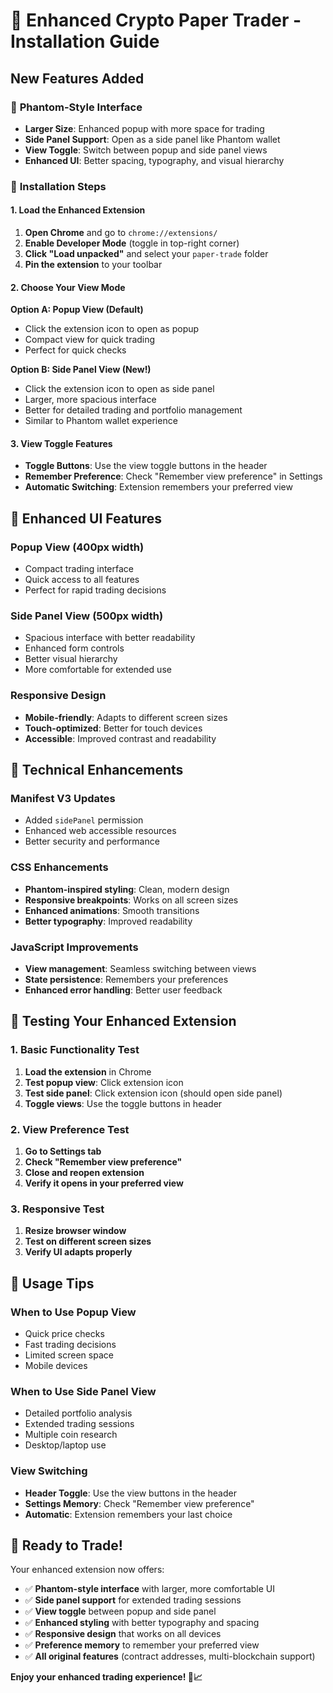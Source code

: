 # 🚀 Enhanced Crypto Paper Trader - Installation Guide

## New Features Added

### 🎯 **Phantom-Style Interface**

- **Larger Size**: Enhanced popup with more space for trading
- **Side Panel Support**: Open as a side panel like Phantom wallet
- **View Toggle**: Switch between popup and side panel views
- **Enhanced UI**: Better spacing, typography, and visual hierarchy

### 🔧 **Installation Steps**

#### 1. Load the Enhanced Extension

1. **Open Chrome** and go to `chrome://extensions/`
2. **Enable Developer Mode** (toggle in top-right corner)
3. **Click "Load unpacked"** and select your `paper-trade` folder
4. **Pin the extension** to your toolbar

#### 2. Choose Your View Mode

**Option A: Popup View (Default)**

- Click the extension icon to open as popup
- Compact view for quick trading
- Perfect for quick checks

**Option B: Side Panel View (New!)**

- Click the extension icon to open as side panel
- Larger, more spacious interface
- Better for detailed trading and portfolio management
- Similar to Phantom wallet experience

#### 3. View Toggle Features

- **Toggle Buttons**: Use the view toggle buttons in the header
- **Remember Preference**: Check "Remember view preference" in Settings
- **Automatic Switching**: Extension remembers your preferred view

## 🎨 **Enhanced UI Features**

### **Popup View (400px width)**

- Compact trading interface
- Quick access to all features
- Perfect for rapid trading decisions

### **Side Panel View (500px width)**

- Spacious interface with better readability
- Enhanced form controls
- Better visual hierarchy
- More comfortable for extended use

### **Responsive Design**

- **Mobile-friendly**: Adapts to different screen sizes
- **Touch-optimized**: Better for touch devices
- **Accessible**: Improved contrast and readability

## 🔧 **Technical Enhancements**

### **Manifest V3 Updates**

- Added `sidePanel` permission
- Enhanced web accessible resources
- Better security and performance

### **CSS Enhancements**

- **Phantom-inspired styling**: Clean, modern design
- **Responsive breakpoints**: Works on all screen sizes
- **Enhanced animations**: Smooth transitions
- **Better typography**: Improved readability

### **JavaScript Improvements**

- **View management**: Seamless switching between views
- **State persistence**: Remembers your preferences
- **Enhanced error handling**: Better user feedback

## 🧪 **Testing Your Enhanced Extension**

### **1. Basic Functionality Test**

1. **Load the extension** in Chrome
2. **Test popup view**: Click extension icon
3. **Test side panel**: Click extension icon (should open side panel)
4. **Toggle views**: Use the toggle buttons in header

### **2. View Preference Test**

1. **Go to Settings tab**
2. **Check "Remember view preference"**
3. **Close and reopen extension**
4. **Verify it opens in your preferred view**

### **3. Responsive Test**

1. **Resize browser window**
2. **Test on different screen sizes**
3. **Verify UI adapts properly**

## 🎯 **Usage Tips**

### **When to Use Popup View**

- Quick price checks
- Fast trading decisions
- Limited screen space
- Mobile devices

### **When to Use Side Panel View**

- Detailed portfolio analysis
- Extended trading sessions
- Multiple coin research
- Desktop/laptop use

### **View Switching**

- **Header Toggle**: Use the view buttons in the header
- **Settings Memory**: Check "Remember view preference"
- **Automatic**: Extension remembers your last choice

## 🚀 **Ready to Trade!**

Your enhanced extension now offers:

- ✅ **Phantom-style interface** with larger, more comfortable UI
- ✅ **Side panel support** for extended trading sessions
- ✅ **View toggle** between popup and side panel
- ✅ **Enhanced styling** with better typography and spacing
- ✅ **Responsive design** that works on all devices
- ✅ **Preference memory** to remember your preferred view
- ✅ **All original features** (contract addresses, multi-blockchain support)

**Enjoy your enhanced trading experience! 🚀📈**

